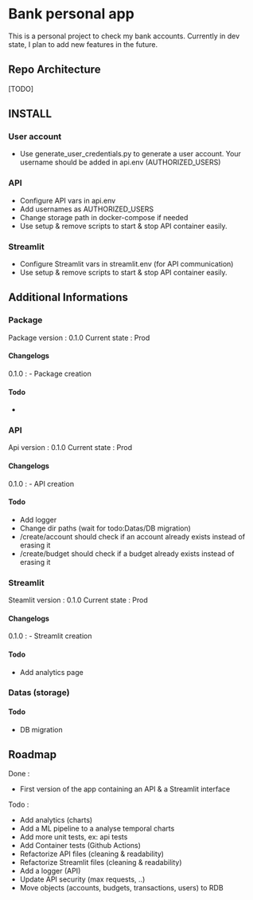 # Bank personal app

This is a personal project to check my bank accounts.
Currently in dev state, I plan to add new features in the future.


## Repo Architecture
[TODO]



## INSTALL

### User account
- Use generate_user_credentials.py to generate a user account. Your username should be added in api.env (AUTHORIZED_USERS)


### API
- Configure API vars in api.env
- Add usernames as AUTHORIZED_USERS
- Change storage path in docker-compose if needed
- Use setup & remove scripts to start & stop API container easily.

### Streamlit
- Configure Streamlit vars in streamlit.env (for API communication)
- Use setup & remove scripts to start & stop API container easily.




## Additional Informations
### Package
Package version : 0.1.0
Current state : Prod


#### Changelogs
0.1.0 :
    - Package creation

#### Todo
-




### API
Api version : 0.1.0
Current state : Prod

#### Changelogs
0.1.0 :
    - API creation


#### Todo
- Add logger
- Change dir paths (wait for todo:Datas/DB migration)
- /create/account should check if an account already exists instead of erasing it
- /create/budget should check if a budget already exists instead of erasing it



### Streamlit
Steamlit version : 0.1.0
Current state : Prod


#### Changelogs
0.1.0 :
    - Streamlit creation

#### Todo
- Add analytics page



### Datas (storage)

#### Todo
- DB migration





## Roadmap
Done :
- First version of the app containing an API & a Streamlit interface


Todo :
- Add analytics (charts)
- Add a ML pipeline to a analyse temporal charts
- Add more unit tests, ex: api tests
- Add Container tests (Github Actions)
- Refactorize API files (cleaning & readability)
- Refactorize Streamlit files (cleaning & readability)
- Add a logger (API)
- Update API security (max requests, ..)
- Move objects (accounts, budgets, transactions, users) to RDB